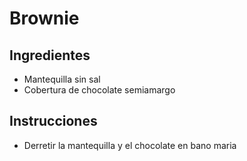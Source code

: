 # Brownie

## Ingredientes
* Mantequilla sin sal
* Cobertura de chocolate semiamargo

## Instrucciones
* Derretir la mantequilla y el chocolate en bano maria
